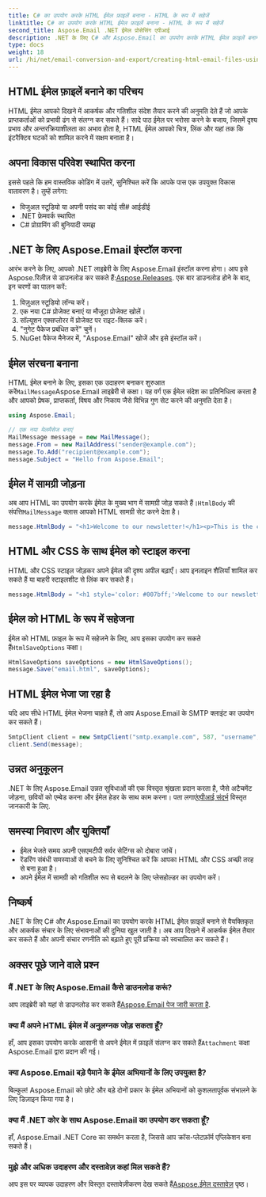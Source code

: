 ```yaml
---
title: C# का उपयोग करके HTML ईमेल फ़ाइलें बनाना - HTML के रूप में सहेजें
linktitle: C# का उपयोग करके HTML ईमेल फ़ाइलें बनाना - HTML के रूप में सहेजें
second_title: Aspose.Email .NET ईमेल प्रोसेसिंग एपीआई
description: .NET के लिए C# और Aspose.Email का उपयोग करके HTML ईमेल फ़ाइलें बनाना सीखें। निर्बाध ईमेल अनुकूलन के लिए स्रोत कोड के साथ चरण-दर-चरण मार्गदर्शिका।
type: docs
weight: 18
url: /hi/net/email-conversion-and-export/creating-html-email-files-using-csharp-save-as-html/
---
```


## HTML ईमेल फ़ाइलें बनाने का परिचय

HTML ईमेल आपको दिखने में आकर्षक और गतिशील संदेश तैयार करने की अनुमति देते हैं जो आपके प्राप्तकर्ताओं को प्रभावी ढंग से संलग्न कर सकते हैं। सादे पाठ ईमेल पर भरोसा करने के बजाय, जिसमें दृश्य प्रभाव और अन्तरक्रियाशीलता का अभाव होता है, HTML ईमेल आपको चित्र, लिंक और यहां तक कि इंटरैक्टिव घटकों को शामिल करने में सक्षम बनाता है।

## अपना विकास परिवेश स्थापित करना

इससे पहले कि हम वास्तविक कोडिंग में उतरें, सुनिश्चित करें कि आपके पास एक उपयुक्त विकास वातावरण है। तुम्हें लगेगा:

- विजुअल स्टूडियो या अपनी पसंद का कोई सी# आईडीई
- .NET फ्रेमवर्क स्थापित
- C# प्रोग्रामिंग की बुनियादी समझ

## .NET के लिए Aspose.Email इंस्टॉल करना

 आरंभ करने के लिए, आपको .NET लाइब्रेरी के लिए Aspose.Email इंस्टॉल करना होगा। आप इसे Aspose.रिलीज़ से डाउनलोड कर सकते हैं:[Aspose.Releases](https://releases.aspose.com/email/net/). एक बार डाउनलोड होने के बाद, इन चरणों का पालन करें:

1. विज़ुअल स्टूडियो लॉन्च करें।
2. एक नया C# प्रोजेक्ट बनाएं या मौजूदा प्रोजेक्ट खोलें।
3. सॉल्यूशन एक्सप्लोरर में प्रोजेक्ट पर राइट-क्लिक करें।
4. "नुगेट पैकेज प्रबंधित करें" चुनें।
5. NuGet पैकेज मैनेजर में, "Aspose.Email" खोजें और इसे इंस्टॉल करें।

## ईमेल संरचना बनाना

 HTML ईमेल बनाने के लिए, इसका एक उदाहरण बनाकर शुरुआत करें`MailMessage`Aspose.Email लाइब्रेरी से कक्षा। यह वर्ग एक ईमेल संदेश का प्रतिनिधित्व करता है और आपको प्रेषक, प्राप्तकर्ता, विषय और निकाय जैसे विभिन्न गुण सेट करने की अनुमति देता है।

```csharp
using Aspose.Email;

// एक नया मेलमैसेज बनाएं
MailMessage message = new MailMessage();
message.From = new MailAddress("sender@example.com");
message.To.Add("recipient@example.com");
message.Subject = "Hello from Aspose.Email";
```

## ईमेल में सामग्री जोड़ना

 अब आप HTML का उपयोग करके ईमेल के मुख्य भाग में सामग्री जोड़ सकते हैं।`HtmlBody` की संपत्ति`MailMessage` क्लास आपको HTML सामग्री सेट करने देता है।

```csharp
message.HtmlBody = "<h1>Welcome to our newsletter!</h1><p>This is the content of our email.</p>";
```

## HTML और CSS के साथ ईमेल को स्टाइल करना

HTML और CSS स्टाइल जोड़कर अपने ईमेल की दृश्य अपील बढ़ाएँ। आप इनलाइन शैलियाँ शामिल कर सकते हैं या बाहरी स्टाइलशीट से लिंक कर सकते हैं।

```csharp
message.HtmlBody = "<h1 style='color: #007bff;'>Welcome to our newsletter!</h1><p style='font-size: 16px;'>This is the content of our email.</p>";
```

## ईमेल को HTML के रूप में सहेजना

 ईमेल को HTML फ़ाइल के रूप में सहेजने के लिए, आप इसका उपयोग कर सकते हैं`HtmlSaveOptions` कक्षा।

```csharp
HtmlSaveOptions saveOptions = new HtmlSaveOptions();
message.Save("email.html", saveOptions);
```

## HTML ईमेल भेजा जा रहा है

यदि आप सीधे HTML ईमेल भेजना चाहते हैं, तो आप Aspose.Email के SMTP क्लाइंट का उपयोग कर सकते हैं।

```csharp
SmtpClient client = new SmtpClient("smtp.example.com", 587, "username", "password");
client.Send(message);
```

## उन्नत अनुकूलन

 .NET के लिए Aspose.Email उन्नत सुविधाओं की एक विस्तृत श्रृंखला प्रदान करता है, जैसे अटैचमेंट जोड़ना, छवियों को एम्बेड करना और ईमेल हेडर के साथ काम करना। पता लगाएं[एपीआई संदर्भ](https://reference.aspose.com/email/net) विस्तृत जानकारी के लिए.

## समस्या निवारण और युक्तियाँ

- ईमेल भेजते समय अपनी एसएमटीपी सर्वर सेटिंग्स को दोबारा जांचें।
- रेंडरिंग संबंधी समस्याओं से बचने के लिए सुनिश्चित करें कि आपका HTML और CSS अच्छी तरह से बना हुआ है।
- अपने ईमेल में सामग्री को गतिशील रूप से बदलने के लिए प्लेसहोल्डर का उपयोग करें।

## निष्कर्ष

.NET के लिए C# और Aspose.Email का उपयोग करके HTML ईमेल फ़ाइलें बनाने से वैयक्तिकृत और आकर्षक संचार के लिए संभावनाओं की दुनिया खुल जाती है। अब आप दिखने में आकर्षक ईमेल तैयार कर सकते हैं और अपनी संचार रणनीति को बढ़ाते हुए पूरी प्रक्रिया को स्वचालित कर सकते हैं।

## अक्सर पूछे जाने वाले प्रश्न

### मैं .NET के लिए Aspose.Email कैसे डाउनलोड करूं?

 आप लाइब्रेरी को यहां से डाउनलोड कर सकते हैं[Aspose.Email पेज जारी करता है](https://releases.aspose.com/email/net).

### क्या मैं अपने HTML ईमेल में अनुलग्नक जोड़ सकता हूँ?

 हाँ, आप इसका उपयोग करके आसानी से अपने ईमेल में फ़ाइलें संलग्न कर सकते हैं`Attachment` कक्षा Aspose.Email द्वारा प्रदान की गई।

### क्या Aspose.Email बड़े पैमाने के ईमेल अभियानों के लिए उपयुक्त है?

बिल्कुल! Aspose.Email को छोटे और बड़े दोनों प्रकार के ईमेल अभियानों को कुशलतापूर्वक संभालने के लिए डिज़ाइन किया गया है।

### क्या मैं .NET कोर के साथ Aspose.Email का उपयोग कर सकता हूँ?

हाँ, Aspose.Email .NET Core का समर्थन करता है, जिससे आप क्रॉस-प्लेटफ़ॉर्म एप्लिकेशन बना सकते हैं।

### मुझे और अधिक उदाहरण और दस्तावेज़ कहां मिल सकते हैं?

 आप इस पर व्यापक उदाहरण और विस्तृत दस्तावेज़ीकरण देख सकते हैं[Aspose.ईमेल दस्तावेज़](https://reference.aspose.com/email/net) पृष्ठ।